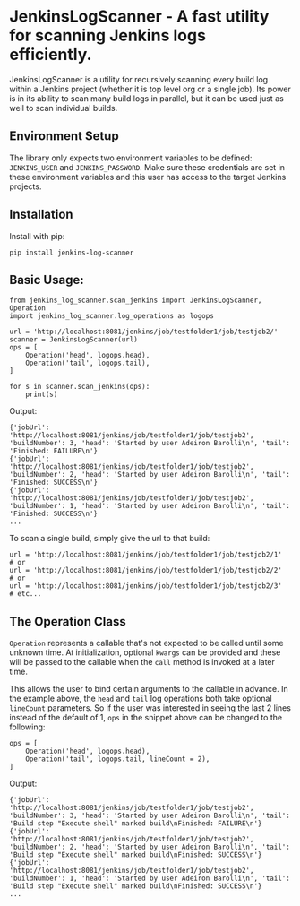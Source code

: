 # JenkinsLogScanner - A fast utility for scanning Jenkins logs efficiently.

JenkinsLogScanner is a utility for recursively scanning every build log within a Jenkins project (whether it is top level org or a single job).
Its power is in its ability to scan many build logs in parallel, but it can be used just as well to scan individual builds.

## Environment Setup

The library only expects two environment variables to be defined: `JENKINS_USER` and `JENKINS_PASSWORD`.
Make sure these credentials are set in these environment variables and this user has access to the target Jenkins projects.

## Installation

Install with pip:

```
pip install jenkins-log-scanner
```

## Basic Usage:

```
from jenkins_log_scanner.scan_jenkins import JenkinsLogScanner, Operation
import jenkins_log_scanner.log_operations as logops

url = 'http://localhost:8081/jenkins/job/testfolder1/job/testjob2/'
scanner = JenkinsLogScanner(url)
ops = [
    Operation('head', logops.head),
    Operation('tail', logops.tail),
]

for s in scanner.scan_jenkins(ops):
    print(s)
```

Output:

```
{'jobUrl': 'http://localhost:8081/jenkins/job/testfolder1/job/testjob2', 'buildNumber': 3, 'head': 'Started by user Adeiron Barolli\n', 'tail': 'Finished: FAILURE\n'}
{'jobUrl': 'http://localhost:8081/jenkins/job/testfolder1/job/testjob2', 'buildNumber': 2, 'head': 'Started by user Adeiron Barolli\n', 'tail': 'Finished: SUCCESS\n'}
{'jobUrl': 'http://localhost:8081/jenkins/job/testfolder1/job/testjob2', 'buildNumber': 1, 'head': 'Started by user Adeiron Barolli\n', 'tail': 'Finished: SUCCESS\n'}
...
```

To scan a single build, simply give the url to that build:

```
url = 'http://localhost:8081/jenkins/job/testfolder1/job/testjob2/1'
# or
url = 'http://localhost:8081/jenkins/job/testfolder1/job/testjob2/2'
# or
url = 'http://localhost:8081/jenkins/job/testfolder1/job/testjob2/3'
# etc...
```

## The Operation Class

`Operation` represents a callable that's not expected to be called until some unknown time. At initialization, optional `kwargs` can be
provided and these will be passed to the callable when the `call` method is invoked at a later time.

This allows the user to bind certain arguments to the callable in advance. In the example above, the `head` and `tail` log operations
both take optional `lineCount` parameters. So if the user was interested in seeing the last 2 lines instead of the default of 1, `ops` in
the snippet above can be changed to the following:

```
ops = [
    Operation('head', logops.head),
    Operation('tail', logops.tail, lineCount = 2),
]
```

Output:

```
{'jobUrl': 'http://localhost:8081/jenkins/job/testfolder1/job/testjob2', 'buildNumber': 3, 'head': 'Started by user Adeiron Barolli\n', 'tail': 'Build step "Execute shell" marked build\nFinished: FAILURE\n'}
{'jobUrl': 'http://localhost:8081/jenkins/job/testfolder1/job/testjob2', 'buildNumber': 2, 'head': 'Started by user Adeiron Barolli\n', 'tail': 'Build step "Execute shell" marked build\nFinished: SUCCESS\n'}
{'jobUrl': 'http://localhost:8081/jenkins/job/testfolder1/job/testjob2', 'buildNumber': 1, 'head': 'Started by user Adeiron Barolli\n', 'tail': 'Build step "Execute shell" marked build\nFinished: SUCCESS\n'}
...
```
